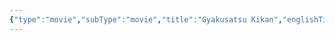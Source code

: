```yaml
---
{"type":"movie","subType":"movie","title":"Gyakusatsu Kikan","englishTitle":"Genocidal Organ","year":2017,"dataSource":"MALAPI","url":"https://myanimelist.net/anime/23279/Gyakusatsu_Kikan","id":23279,"genres":["Sci-Fi"],"producer":"Manglobe, Geno Studio","duration":"1 hr 54 min","onlineRating":7.13,"actors":null,"image":"https://cdn.myanimelist.net/images/anime/12/83309.jpg","released":true,"streamingServices":["Crunchyroll"],"premiere":"03/02/2017","watched":false,"lastWatched":"","personalRating":0,"tags":["mediaDB/tv/movie"],"dg-publish":true,"permalink":"/media-db/movies/gyakusatsu-kikan-2017/","dgPassFrontmatter":true,"noteIcon":"1","created":"2023-11-14T21:08:35.996+05:30","updated":"2023-12-10T20:49:34.648+05:30"}
---
```


